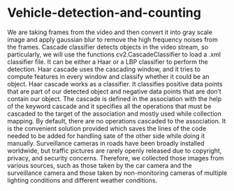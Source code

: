 # Vehicle-detection-and-counting
We are taking frames from the video and then convert it into gray scale image and apply 
gaussian blur to remove the high frequency noises from the frames.
Cascade classifier detects objects in the video stream, so particularly, we will use the 
functions cv2.CascadeClassifier to load a .xml classifier file. It can be either a Haar or a 
LBP classifier to perform the detection.
Haar cascade uses the cascading window, and it tries to compute features in
every window and classify whether it could be an object.
Haar cascade works as a classifier. It classifies positive data points that are part
of our detected object and negative data points that are don’t contain our object.
The cascade is defined in the association with the help of the keyword cascade
and it specifies all the operations that must be cascaded to the target of the
association and mostly used while collection mapping. By default, there are no
operations cascaded to the association. It is the convenient solution provided
which saves the lines of the code needed to be added for handling sate of the
other side while doing it manually.
Surveillance cameras in roads have been broadly installed worldwide, but traffic
pictures are rarely openly released due to copyright, privacy, and security
concerns. Therefore, we collected those images from various sources, such as
those taken by the car camera and the surveillance camera and those taken by
non-monitoring cameras of multiple lighting conditions and different weather
conditions.
